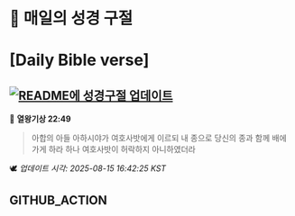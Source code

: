 # 🙏 매일의 성경 구절
# [Daily Bible verse]
## [![README에 성경구절 업데이트](https://github.com/DONGSUKA/first_test/actions/workflows/update-readme-bible.yml/badge.svg)](https://github.com/DONGSUKA/first_test/actions/workflows/update-readme-bible.yml)
<!-- START_BIBLE_VERSE -->
📖 **열왕기상 22:49**
> 아합의 아들 아하시야가 여호사밧에게 이르되 내 종으로 당신의 종과 함께 배에 가게 하라 하나 여호사밧이 허락하지 아니하였더라

🕊️ _업데이트 시각: 2025-08-15 16:42:25 KST_
  <!-- END_BIBLE_VERSE -->
## GITHUB_ACTION
